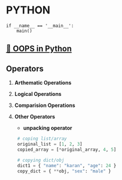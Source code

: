 # **PYTHON**

```PY
if __name__ == '__main__':
    main()
```

## **[🔗 OOPS in Python](./pylang/oopsinpy.md)**

## **Operators**

1. **Arthematic Operations**

2. **Logical Operations**

3. **Comparision Operations**

4. **Other Operators**

   - **unpacking operator**

   ```py
    # coping list/array
    original_list = [1, 2, 3]
    copied_array = [*original_array, 4, 5]

    # copying dict/obj
    dict1 = { "name": "karan", "age": 24 }
    copy_dict = { **obj, "sex": "male" }
   ```
